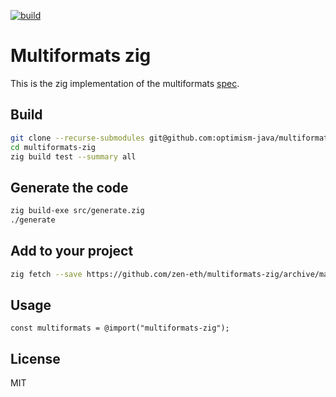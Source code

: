 [![build](https://github.com/zen-eth/multiformats-zig/actions/workflows/check.yml/badge.svg?branch=main)](https://github.com/zen-eth/multiformats-zig/actions/workflows/check.yml)

# Multiformats zig 
This is the zig implementation of the multiformats [spec](https://github.com/multiformats/multiformats).

## Build
```bash
git clone --recurse-submodules git@github.com:optimism-java/multiformats-zig.git
cd multiformats-zig
zig build test --summary all
```

## Generate the code
```bash
zig build-exe src/generate.zig
./generate
```

## Add to your project
```bash
zig fetch --save https://github.com/zen-eth/multiformats-zig/archive/main.tar.gz
```

## Usage
```zig
const multiformats = @import("multiformats-zig");
```

## License
MIT
